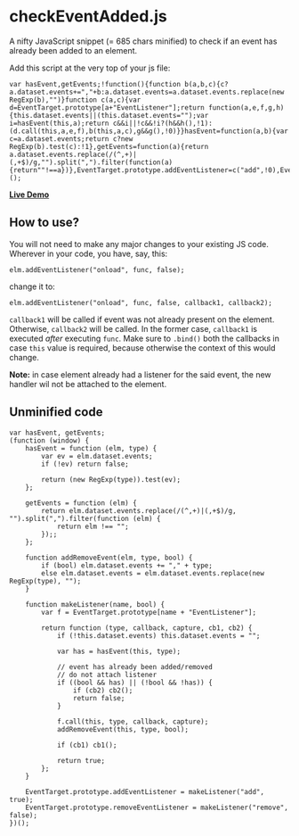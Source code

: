 # checkEventAdded.js
A nifty JavaScript snippet (= 685 chars minified) to check if an event has already been added to an element.

Add this script at the very top of your js file:

    var hasEvent,getEvents;!function(){function b(a,b,c){c?a.dataset.events+=","+b:a.dataset.events=a.dataset.events.replace(new RegExp(b),"")}function c(a,c){var d=EventTarget.prototype[a+"EventListener"];return function(a,e,f,g,h){this.dataset.events||(this.dataset.events="");var i=hasEvent(this,a);return c&&i||!c&&!i?(h&&h(),!1):(d.call(this,a,e,f),b(this,a,c),g&&g(),!0)}}hasEvent=function(a,b){var c=a.dataset.events;return c?new RegExp(b).test(c):!1},getEvents=function(a){return a.dataset.events.replace(/(^,+)|(,+$)/g,"").split(",").filter(function(a){return""!==a})},EventTarget.prototype.addEventListener=c("add",!0),EventTarget.prototype.removeEventListener=c("remove",!1)}();

**[Live Demo](http://jsfiddle.net/vo51y90y/8/)**
    
## How to use?

You will not need to make any major changes to your existing JS code. Wherever in your code, you have, say, this:

    elm.addEventListener("onload", func, false);
    
change it to:

    elm.addEventListener("onload", func, false, callback1, callback2);
    
`callback1` will be called if event was not already present on the element. Otherwise, `callback2` will be called. In the former case, `callback1` is executed *after* executing `func`. Make sure to `.bind()` both the callbacks in case `this` value is required, because otherwise the context of this would change.

**Note:** in case element already had a listener for the said event, the new handler wil not be attached to the element.

## Unminified code

    var hasEvent, getEvents;
    (function (window) {
        hasEvent = function (elm, type) {
            var ev = elm.dataset.events;
            if (!ev) return false;
    
            return (new RegExp(type)).test(ev);
        };
    
        getEvents = function (elm) {
            return elm.dataset.events.replace(/(^,+)|(,+$)/g, "").split(",").filter(function (elm) {
                return elm !== "";
            });;
        };
    
        function addRemoveEvent(elm, type, bool) {
            if (bool) elm.dataset.events += "," + type;
            else elm.dataset.events = elm.dataset.events.replace(new RegExp(type), "");
        }
    
        function makeListener(name, bool) {
            var f = EventTarget.prototype[name + "EventListener"];
    
            return function (type, callback, capture, cb1, cb2) {
                if (!this.dataset.events) this.dataset.events = "";
    
                var has = hasEvent(this, type);
    
                // event has already been added/removed
                // do not attach listener
                if ((bool && has) || (!bool && !has)) {
                    if (cb2) cb2();
                    return false;
                }
    
                f.call(this, type, callback, capture);
                addRemoveEvent(this, type, bool);
    
                if (cb1) cb1();
    
                return true;
            };
        }

        EventTarget.prototype.addEventListener = makeListener("add", true);
        EventTarget.prototype.removeEventListener = makeListener("remove", false);
    })();
